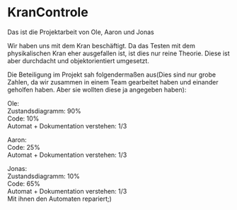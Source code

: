 # KranControle

Das ist die Projektarbeit von Ole, Aaron und Jonas

Wir haben uns mit dem Kran beschäftigt.
Da das Testen mit dem physikalischen Kran eher ausgefallen ist, ist dies nur reine Theorie. Diese ist aber durchdacht und objektorientiert umgesetzt.

Die Beteiligung im Projekt sah folgendermaßen aus(Dies sind nur grobe Zahlen, da wir zusammen in einem Team gearbeitet haben und einander geholfen haben. Aber sie wollten diese ja angegeben haben):

Ole:<br>
Zustandsdiagramm: 90%<br>
Code: 10%<br>
Automat + Dokumentation verstehen: 1/3<br>

Aaron:<br>
Code: 25%<br>
Automat + Dokumentation verstehen: 1/3<br>

Jonas:<br>
Zustandsdiagramm: 10%<br>
Code: 65%<br>
Automat + Dokumentation verstehen: 1/3<br>
Mit ihnen den Automaten repariert;)
